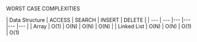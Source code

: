 WORST CASE COMPLEXITIES

| Data Structure | ACCESS |  SEARCH | INSERT | DELETE |
| --- | --- |--- |--- |--- |--- |
| Array | O(1) | O(N) | O(N) | O(N) |
| Linked List | O(N) | O(N) | O(1) | O(1)
